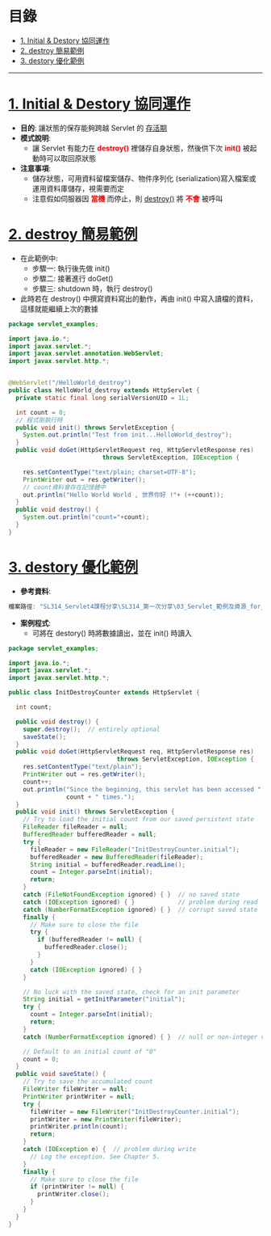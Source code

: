 <h1 id="top">目錄</h1>

- [1. Initial & Destory 協同運作](#s1)
- [2. destroy 簡易範例](#s2)
- [3. destory 優化範例](#s3)

---

# <a id='s1' class='md-title' href='#top'>1. Initial & Destory 協同運作</a>

- **目的**: 讓狀態的保存能夠跨越 Servlet 的 <u>存活期</u>
- **模式說明**:
  - 讓 Servlet 有能力在 **<span style='color:red;'>destroy()</span>** 裡儲存自身狀態，然後供下次 **<span style='color:red;'>init()</span>** 被起動時可以取回原狀態
- **注意事項**:
  - 儲存狀態，可用資料留檔案儲存、物件序列化 (serialization)寫入檔案或運用資料庫儲存，視需要而定
  - 注意假如伺服器因 **<span style='color:red;'>當機</span>** 而停止，則 [destroy()](./../03.環境準備/01.設定Tomcat.md#s2) 將 **<span style='color:red;'>不會</span>** 被呼叫

# <a id='s2' class='md-title' href='#top'>2. destroy 簡易範例</a>

- 在此範例中:
  - 步驟一: 執行後先做 init()
  - 步驟二: 接著進行 doGet()
  - 步驟三: shutdown 時，執行 destroy()
- 此時若在 destroy() 中撰寫資料寫出的動作，再由 init() 中寫入讀檔的資料，這樣就能繼續上次的數據

```java
package servlet_examples;

import java.io.*;
import javax.servlet.*;
import javax.servlet.annotation.WebServlet;
import javax.servlet.http.*;


@WebServlet("/HelloWorld_destroy")
public class HelloWorld_destroy extends HttpServlet {
  private static final long serialVersionUID = 1L;

  int count = 0;
  // 程式剛執行時
  public void init() throws ServletException {
    System.out.println("Test from init...HelloWorld_destroy");
  }
  public void doGet(HttpServletRequest req, HttpServletResponse res)
                          throws ServletException, IOException {

    res.setContentType("text/plain; charset=UTF-8");
    PrintWriter out = res.getWriter();
    // count資料會存在記憶體中
    out.println("Hello World World , 世界你好 !"+ (++count));
  }
  public void destroy() {
    System.out.println("count="+count);
  }
}
```

# <a id='s3' class='md-title' href='#top'>3. destory 優化範例</a>

- **參考資料**:

```cs
檔案路徑: "SL314_Servlet4課程分享\SL314_第一次分享\03_Servlet_範例及資源_for_Eclipse_WTP\SL314.war"
```

- **案例程式**:
  - 可將在 destory() 時將數據讀出，並在 init() 時讀入

```java
package servlet_examples;

import java.io.*;
import javax.servlet.*;
import javax.servlet.http.*;

public class InitDestroyCounter extends HttpServlet {

  int count;

  public void destroy() {
    super.destroy();  // entirely optional
    saveState();
  }
  public void doGet(HttpServletRequest req, HttpServletResponse res)
                              throws ServletException, IOException {
    res.setContentType("text/plain");
    PrintWriter out = res.getWriter();
    count++;
    out.println("Since the beginning, this servlet has been accessed " +
                count + " times.");
  }
  public void init() throws ServletException {
    // Try to load the initial count from our saved persistent state
    FileReader fileReader = null;
    BufferedReader bufferedReader = null;
    try {
      fileReader = new FileReader("InitDestroyCounter.initial");
      bufferedReader = new BufferedReader(fileReader);
      String initial = bufferedReader.readLine();
      count = Integer.parseInt(initial);
      return;
    }
    catch (FileNotFoundException ignored) { }  // no saved state
    catch (IOException ignored) { }            // problem during read
    catch (NumberFormatException ignored) { }  // corrupt saved state
    finally {
      // Make sure to close the file
      try {
        if (bufferedReader != null) {
          bufferedReader.close();
        }
      }
      catch (IOException ignored) { }
    }

    // No luck with the saved state, check for an init parameter
    String initial = getInitParameter("initial");
    try {
      count = Integer.parseInt(initial);
      return;
    }
    catch (NumberFormatException ignored) { }  // null or non-integer value

    // Default to an initial count of "0"
    count = 0;
  }
  public void saveState() {
    // Try to save the accumulated count
    FileWriter fileWriter = null;
    PrintWriter printWriter = null;
    try {
      fileWriter = new FileWriter("InitDestroyCounter.initial");
      printWriter = new PrintWriter(fileWriter);
      printWriter.println(count);
      return;
    }
    catch (IOException e) {  // problem during write
      // Log the exception. See Chapter 5.
    }
    finally {
      // Make sure to close the file
      if (printWriter != null) {
        printWriter.close();
      }
    }
  }
}
```
